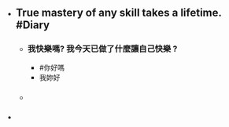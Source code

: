 - ## True mastery of any skill takes a lifetime. #Diary
	- ### 我快樂嗎? 我今天已做了什麼讓自己快樂 ?
		- #你好嗎
		- 我妳好
	- ###
-